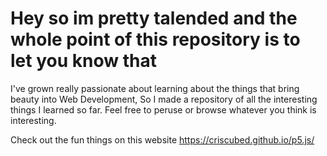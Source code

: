 # Hey so im pretty talended and the whole point of this repository is to let you know that

I've grown really passionate about learning about the things that bring beauty into Web Development, So I made a repository of all the interesting things I learned so far. Feel free to peruse or browse whatever you think is interesting.

Check out the fun things on this website
https://criscubed.github.io/p5.js/
